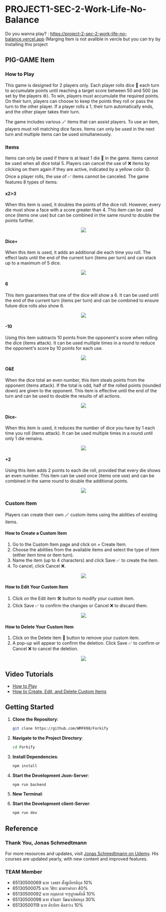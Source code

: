 # PROJECT1-SEC-2-Work-Life-No-Balance

Do you wanna play? : https://project-2-sec-2-work-life-no-balance.vercel.app (Marging Item is not avalible in vercle but you can try by Installing this project


## PIG-GAME Item

### How to Play

This game is designed for 2 players only. Each player rolls dice 🎲 each turn to accumulate points until reaching a target score between 50 and 500 (as set by the players ⚙️). To win, players must accumulate the required points. On their turn, players can choose to keep the points they roll or pass the turn to the other player. If a player rolls a 1, their turn automatically ends, and the other player takes their turn.

The game includes various 🪄 items that can assist players. To use an item, players must roll matching dice faces. Items can only be used in the next turn and multiple items can be used simultaneously.

### Items

Items can only be used if there is at least 1 die 🎲 in the game. Items cannot be used when all dice total 5. Players can cancel the use of ❌ items by clicking on them again if they are active, indicated by a yellow color 🟡. Once a player rolls, the use of ✅ items cannot be canceled. The game features 8 types of items:

#### x2>3

When this item is used, it doubles the points of the dice roll. However, every die must show a face with a score greater than 4. This item can be used once (items one use) but can be combined in the same round to double the points further.

<p align="center"><img src="https://github.com/realFK98/PROJECT1-SEC-2-Work-Life-No-Balance/blob/main/progressLog/gif/x2.gif"></p>

#### Dice+

When this item is used, it adds an additional die each time you roll. The effect lasts until the end of the current turn (items per turn) and can stack up to a maximum of 5 dice.

<p align="center"><img src="https://github.com/realFK98/PROJECT1-SEC-2-Work-Life-No-Balance/blob/main/progressLog/gif/%2B6.gif"></p>

#### 6

This item guarantees that one of the dice will show a 6. It can be used until the end of the current turn (items per turn) and can be combined to ensure future dice rolls also show 6.

<p align="center"><img src="https://github.com/realFK98/PROJECT1-SEC-2-Work-Life-No-Balance/blob/main/progressLog/gif/%2B6.gif"></p>

#### -10

Using this item subtracts 10 points from the opponent's score when rolling the dice (items attack). It can be used multiple times in a round to reduce the opponent's score by 10 points for each use.

<p align="center"><img src="https://github.com/realFK98/PROJECT1-SEC-2-Work-Life-No-Balance/blob/main/progressLog/gif/-10.gif"></p>

#### O&E

When the dice total an even number, this item steals points from the opponent (items attack). If the total is odd, half of the rolled points (rounded down) are given to the opponent. This item is effective until the end of the turn and can be used to double the results of all actions.

<p align="center"><img src="https://github.com/realFK98/PROJECT1-SEC-2-Work-Life-No-Balance/blob/main/progressLog/gif/oe.gif"></p>

#### Dice-

When this item is used, it reduces the number of dice you have by 1 each time you roll (items attack). It can be used multiple times in a round until only 1 die remains.

<p align="center"><img src="https://github.com/realFK98/PROJECT1-SEC-2-Work-Life-No-Balance/blob/main/progressLog/gif/-dice.gif"></p>

#### +2

Using this item adds 2 points to each die roll, provided that every die shows an even number. This item can be used once (items one use) and can be combined in the same round to double the additional points.

<p align="center"><img src="https://github.com/realFK98/PROJECT1-SEC-2-Work-Life-No-Balance/blob/main/progressLog/gif/%2B2.gif"></p>

### Custom Item

Players can create their own 🪄 custom items using the abilities of existing items.

#### How to Create a Custom Item

1. Go to the Custom Item page and click on + Create Item.
2. Choose the abilities from the available items and select the type of item (either item time or item turn).
3. Name the item (up to 4 characters) and click Save ✅ to create the item.
4. To cancel, click Cancel ❌.

<p align="center"><img src="https://github.com/realFK98/PROJECT2-SEC-2-Work-Life-No-Balance/blob/main/public/gif/create-mode.gif"></p>

#### How to Edit Your Custom Item

1. Click on the Edit item 🛠️ button to modify your custom item.
2. Click Save ✅ to confirm the changes or Cancel ❌ to discard them.

<p align="center"><img src="https://github.com/realFK98/PROJECT2-SEC-2-Work-Life-No-Balance/blob/main/public/gif/edit-mode.gif"></p>

#### How to Delete Your Custom Item

1. Click on the Delete item 🚮 button to remove your custom item.
2. A pop-up will appear to confirm the deletion. Click Save ✅ to confirm or Cancel ❌ to cancel the deletion.

<p align="center"><img src="https://github.com/realFK98/PROJECT2-SEC-2-Work-Life-No-Balance/blob/main/public/gif/Del.gif"></p>

## Video Tutorials

- [How to Play](https://youtu.be/70lhWfCvW5Y)
- [How to Create, Edit, and Delete Custom Items](https://youtu.be/M8eiI5E00oM)

## Getting Started

1. **Clone the Repository**: 

    ```bash
    git clone https://github.com/WMFK98/Forkify
    ```

2. **Navigate to the Project Directory**: 

    ```bash
    cd Forkify
    ```

3. **Install Dependencies**: 

    ```bash
    npm install
    ```

4. **Start the Development Json-Server**: 

    ```bash
    npm run backend
    ```

5. **New Terminal**: 

4. **Start the Development client-Server**: 
    ```bash
    npm run dev
    ```



## Reference

### Thank You, Jonas Schmedtmann

For more resources and updates, visit [Jonas Schmedtmann on Udemy](https://www.udemy.com/user/jonasschmedtmann/?kw=jonas&src=sac). His courses are updated yearly, with new content and improved features.


### TEAM Member

- 65130500069 นาย วงศธร ตั้งชูเกียรติกุล 10%
- 65130500075 นาย วิชิระ มาตราคำภา 40%
- 65130500092 นาย กฤตภาส จารุบูรณศักดิ์ 10%
- 65130500098 นาย ชวินธร วัฒนาเลิศสกุล 30%
- 65130500119 นาย ศิรภัทร ศิลสว่าง 10%
